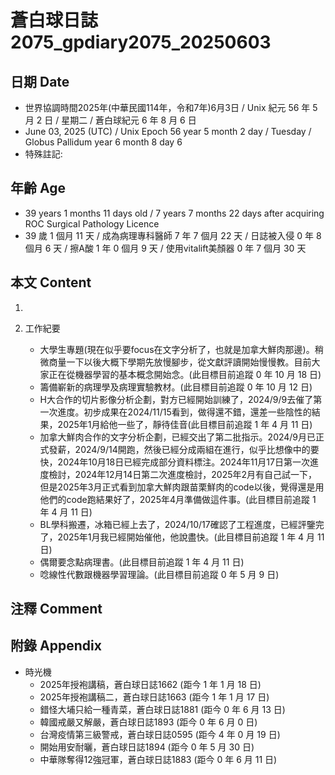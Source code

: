 [_metadata_:encoding]: - "utf-8"
[_metadata_:language]: - "zh-Hant-TW"
[_metadata_:fileformat]: - "markdown"
[_metadata_:MIME_type]: - "text/plain"
[_metadata_:markdown_version]: - "commonmark version 0.30"
[_metadata_:markdown_spec]: - "https://spec.commonmark.org/0.30/"

# 蒼白球日誌2075_gpdiary2075_20250603 #

## 日期 Date ##

* 世界協調時間2025年(中華民國114年，令和7年)6月3日 / Unix 紀元 56 年 5 月 2 日 / 星期二 / 蒼白球紀元 6 年 8 月 6 日
* June 03, 2025 (UTC) / Unix Epoch 56 year 5 month 2 day / Tuesday / Globus Pallidum year 6 month 8 day 6
* 特殊註記:

## 年齡 Age ##

* 39 years 1 months 11 days old / 7 years 7 months 22 days after acquiring ROC Surgical Pathology Licence
* 39 歲 1 個月 11 天 / 成為病理專科醫師 7 年 7 個月 22 天 / 日誌被入侵 0 年 8 個月 6 天 / 擦A酸 1 年 0 個月 9 天 / 使用vitalift美顏器 0 年 7 個月 30 天

## 本文 Content ##

1. 

2. 工作紀要

    - 大學生專題(現在似乎要focus在文字分析了，也就是加拿大鮮肉那邊)。稍微商量一下以後大概下學期先放慢腳步，從文獻評讀開始慢慢教。目前大家正在從機器學習的基本概念開始念。(此目標目前追蹤 0 年 10 月 18 日)
    - 籌備嶄新的病理學及病理實驗教材。(此目標目前追蹤 0 年 10 月 12 日)
    - H大合作的切片影像分析企劃，對方已經開始訓練了，2024/9/9去催了第一次進度。初步成果在2024/11/15看到，做得還不錯，還差一些陰性的結果，2025年1月給他一些了，靜待佳音(此目標目前追蹤 1 年 4 月 11 日)
    - 加拿大鮮肉合作的文字分析企劃，已經交出了第二批指示。2024/9月已正式發薪，2024/9/14開跑，然後已經分成兩組在進行，似乎比想像中的要快，2024年10月18日已經完成部分資料標注。2024年11月17日第一次進度檢討，2024年12月14日第二次進度檢討，2025年2月有自己試一下，但是2025年3月正式看到加拿大鮮肉跟苗栗鮮肉的code以後，覺得還是用他們的code跑結果好了，2025年4月準備做這件事。(此目標目前追蹤 1 年 4 月 11 日)
    - BL學科搬遷，冰箱已經上去了，2024/10/17確認了工程進度，已經評鑒完了，2025年1月我已經開始催他，他說盡快。(此目標目前追蹤 1 年 4 月 11 日)
    - 偶爾要念點病理書。(此目標目前追蹤 1 年 4 月 11 日)
    - 唸線性代數跟機器學習理論。(此目標目前追蹤 0 年 5 月 9 日)

## 注釋 Comment ##


## 附錄 Appendix ##

* 時光機
    - 2025年授袍講稿，蒼白球日誌1662 (距今 1 年 1 月 18 日)
    - 2025年授袍講稿二，蒼白球日誌1663 (距今 1 年 1 月 17 日)
    - 錯怪大埔只給一種青菜，蒼白球日誌1881 (距今 0 年 6 月 13 日)
    - 韓國戒嚴又解嚴，蒼白球日誌1893 (距今 0 年 6 月 0 日)
    - 台灣疫情第三級警戒，蒼白球日誌0595 (距今 4 年 0 月 19 日)
    - 開始用安耐曬，蒼白球日誌1894 (距今 0 年 5 月 30 日)
    - 中華隊奪得12強冠軍，蒼白球日誌1883 (距今 0 年 6 月 11 日)
